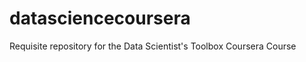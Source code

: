datasciencecoursera
===================

Requisite repository for the Data Scientist's Toolbox Coursera Course
